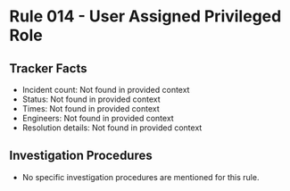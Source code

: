 # Rule 014 - User Assigned Privileged Role

## Tracker Facts
- Incident count: Not found in provided context
- Status: Not found in provided context
- Times: Not found in provided context
- Engineers: Not found in provided context
- Resolution details: Not found in provided context

## Investigation Procedures
- No specific investigation procedures are mentioned for this rule.